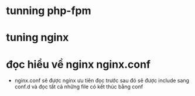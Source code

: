 # tunning php-fpm
# tuning nginx
# đọc hiểu về nginx nginx.conf
- nginx.conf sẽ được nginx ưu tiên đọc trước sau đó sẽ được include sang conf.d và đọc tất cả những file có kết thúc bằng conf
